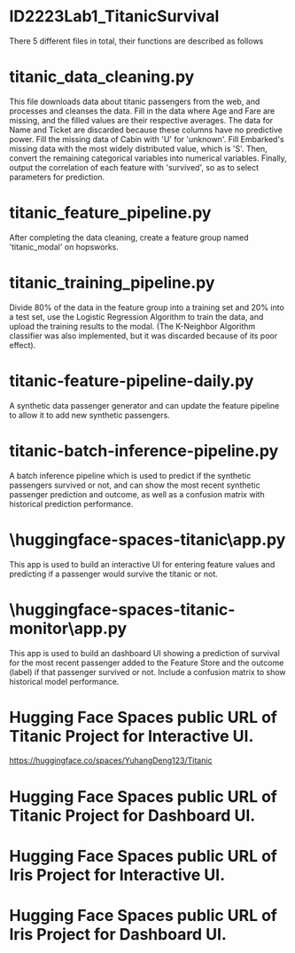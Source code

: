 # ID2223Lab1_TitanicSurvival
There 5 different files in total, their functions are described as follows

# titanic_data_cleaning.py
This file downloads data about titanic passengers from the web, and processes and cleanses the data. 
Fill in the data where Age and Fare are missing, and the filled values are their respective averages. 
The data for Name and Ticket are discarded because these columns have no predictive power. 
Fill the missing data of Cabin with 'U' for 'unknown'. 
Fill Embarked's missing data with the most widely distributed value, which is 'S'.
Then, convert the remaining categorical variables into numerical variables.
Finally, output the correlation of each feature with 'survived', so as to select parameters for prediction.

# titanic_feature_pipeline.py
After completing the data cleaning, create a feature group named 'titanic_modal' on hopsworks.

# titanic_training_pipeline.py
Divide 80% of the data in the feature group into a training set and 20% into a test set, use the Logistic Regression Algorithm to train the data, and upload the training results to the modal. (The K-Neighbor Algorithm classifier was also implemented, but it was discarded because of its poor effect).

# titanic-feature-pipeline-daily.py
A synthetic data passenger generator and can update the feature pipeline to allow it to add new synthetic passengers.

# titanic-batch-inference-pipeline.py
A batch inference pipeline which is used to predict if the synthetic passengers survived or not, and can show the most recent synthetic passenger prediction and outcome, as well as a confusion matrix with historical prediction performance.

# \huggingface-spaces-titanic\app.py
This app is used to build an interactive UI for entering feature values and predicting if a passenger would survive the titanic or not.

# \huggingface-spaces-titanic-monitor\app.py
This app is used to build an dashboard UI showing a prediction of survival for the most recent passenger added to the Feature Store and the outcome (label) if that passenger survived or not. Include a confusion matrix to show historical model performance.

# Hugging Face Spaces public URL of Titanic Project for Interactive UI.
https://huggingface.co/spaces/YuhangDeng123/Titanic

# Hugging Face Spaces public URL of Titanic Project for Dashboard UI.

# Hugging Face Spaces public URL of Iris Project for Interactive UI.

# Hugging Face Spaces public URL of Iris Project for Dashboard UI.






